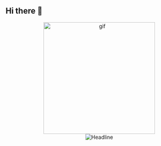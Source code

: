 ## Hi there 👋
<div align=center>
          <img alt="gif" align="center" src="https://github.com/Moataz-Elmesmary/Moataz-Elmesmary/blob/main/git.gif" width=300 height=300/>
    </div>

<div align=center>
        <img src="https://readme-typing-svg.herokuapp.com?color=%236FDA44&size=32&center=true&vCenter=true&width=600&height=50&lines=Hi+there+I'm+Kadi+Anwesh+Patra+%F0%9F%91%8B;ML+and+DL+Learner;Passionate+Data+Scientist;Python+language+Enthusiast" alt="Headline" />
    </div>


<!--
**kanweshpatra/kanweshpatra** is a ✨ _special_ ✨ repository because its `README.md` (this file) appears on your GitHub profile.

Here are some ideas to get you started:

- 🔭 I’m currently working on ...
- 🌱 I’m currently learning ...
- 👯 I’m looking to collaborate on ...
- 🤔 I’m looking for help with ...
- 💬 Ask me about ...
- 📫 How to reach me: ...
- 😄 Pronouns: ...
- ⚡ Fun fact: ...
-->

